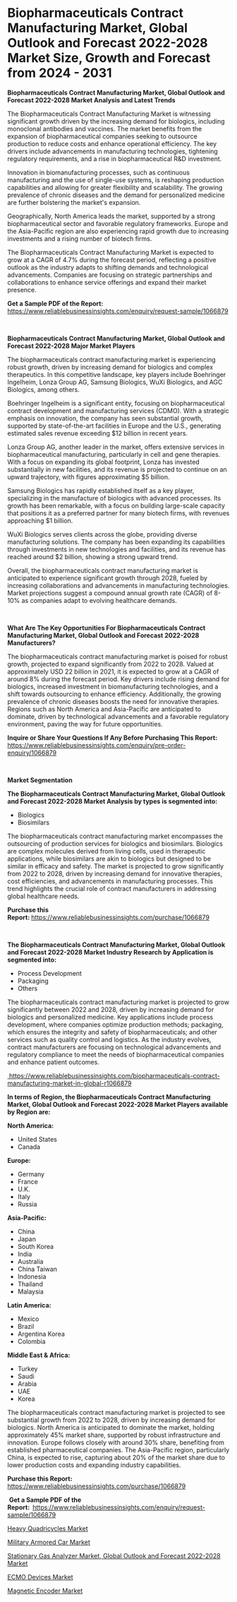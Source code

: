 <p><h1>Biopharmaceuticals Contract Manufacturing Market, Global Outlook and Forecast 2022-2028 Market Size, Growth and Forecast from 2024 - 2031</h1></p><p><strong>Biopharmaceuticals Contract Manufacturing Market, Global Outlook and Forecast 2022-2028 Market Analysis and Latest Trends</strong></p>
<p><p>The Biopharmaceuticals Contract Manufacturing Market is witnessing significant growth driven by the increasing demand for biologics, including monoclonal antibodies and vaccines. The market benefits from the expansion of biopharmaceutical companies seeking to outsource production to reduce costs and enhance operational efficiency. The key drivers include advancements in manufacturing technologies, tightening regulatory requirements, and a rise in biopharmaceutical R&D investment.</p><p>Innovation in biomanufacturing processes, such as continuous manufacturing and the use of single-use systems, is reshaping production capabilities and allowing for greater flexibility and scalability. The growing prevalence of chronic diseases and the demand for personalized medicine are further bolstering the market's expansion.</p><p>Geographically, North America leads the market, supported by a strong biopharmaceutical sector and favorable regulatory frameworks. Europe and the Asia-Pacific region are also experiencing rapid growth due to increasing investments and a rising number of biotech firms.</p><p>The Biopharmaceuticals Contract Manufacturing Market is expected to grow at a CAGR of 4.7% during the forecast period, reflecting a positive outlook as the industry adapts to shifting demands and technological advancements. Companies are focusing on strategic partnerships and collaborations to enhance service offerings and expand their market presence.</p></p>
<p><strong>Get a Sample PDF of the Report:&nbsp;</strong> <a href="https://www.reliablebusinessinsights.com/enquiry/request-sample/1066879">https://www.reliablebusinessinsights.com/enquiry/request-sample/1066879</a></p>
<p>&nbsp;</p>
<p><strong>Biopharmaceuticals Contract Manufacturing Market, Global Outlook and Forecast 2022-2028 Major Market Players</strong></p>
<p><p>The biopharmaceuticals contract manufacturing market is experiencing robust growth, driven by increasing demand for biologics and complex therapeutics. In this competitive landscape, key players include Boehringer Ingelheim, Lonza Group AG, Samsung Biologics, WuXi Biologics, and AGC Biologics, among others.</p><p>Boehringer Ingelheim is a significant entity, focusing on biopharmaceutical contract development and manufacturing services (CDMO). With a strategic emphasis on innovation, the company has seen substantial growth, supported by state-of-the-art facilities in Europe and the U.S., generating estimated sales revenue exceeding $12 billion in recent years.</p><p>Lonza Group AG, another leader in the market, offers extensive services in biopharmaceutical manufacturing, particularly in cell and gene therapies. With a focus on expanding its global footprint, Lonza has invested substantially in new facilities, and its revenue is projected to continue on an upward trajectory, with figures approximating $5 billion.</p><p>Samsung Biologics has rapidly established itself as a key player, specializing in the manufacture of biologics with advanced processes. Its growth has been remarkable, with a focus on building large-scale capacity that positions it as a preferred partner for many biotech firms, with revenues approaching $1 billion.</p><p>WuXi Biologics serves clients across the globe, providing diverse manufacturing solutions. The company has been expanding its capabilities through investments in new technologies and facilities, and its revenue has reached around $2 billion, showing a strong upward trend.</p><p>Overall, the biopharmaceuticals contract manufacturing market is anticipated to experience significant growth through 2028, fueled by increasing collaborations and advancements in manufacturing technologies. Market projections suggest a compound annual growth rate (CAGR) of 8-10% as companies adapt to evolving healthcare demands.</p></p>
<p>&nbsp;</p>
<p><strong>What Are The Key Opportunities For Biopharmaceuticals Contract Manufacturing Market, Global Outlook and Forecast 2022-2028 Manufacturers?</strong></p>
<p><p>The biopharmaceuticals contract manufacturing market is poised for robust growth, projected to expand significantly from 2022 to 2028. Valued at approximately USD 22 billion in 2021, it is expected to grow at a CAGR of around 8% during the forecast period. Key drivers include rising demand for biologics, increased investment in biomanufacturing technologies, and a shift towards outsourcing to enhance efficiency. Additionally, the growing prevalence of chronic diseases boosts the need for innovative therapies. Regions such as North America and Asia-Pacific are anticipated to dominate, driven by technological advancements and a favorable regulatory environment, paving the way for future opportunities.</p></p>
<p><strong>Inquire or Share Your Questions If Any Before Purchasing This Report:</strong> <a href="https://www.reliablebusinessinsights.com/enquiry/pre-order-enquiry/1066879">https://www.reliablebusinessinsights.com/enquiry/pre-order-enquiry/1066879</a></p>
<p>&nbsp;</p>
<p><strong>Market Segmentation</strong></p>
<p><strong>The Biopharmaceuticals Contract Manufacturing Market, Global Outlook and Forecast 2022-2028 Market Analysis by types is segmented into:</strong></p>
<p><ul><li>Biologics</li><li>Biosimilars</li></ul></p>
<p><p>The biopharmaceuticals contract manufacturing market encompasses the outsourcing of production services for biologics and biosimilars. Biologics are complex molecules derived from living cells, used in therapeutic applications, while biosimilars are akin to biologics but designed to be similar in efficacy and safety. The market is projected to grow significantly from 2022 to 2028, driven by increasing demand for innovative therapies, cost efficiencies, and advancements in manufacturing processes. This trend highlights the crucial role of contract manufacturers in addressing global healthcare needs.</p></p>
<p><strong>Purchase this Report:&nbsp;</strong><a href="https://www.reliablebusinessinsights.com/purchase/1066879">https://www.reliablebusinessinsights.com/purchase/1066879</a></p>
<p>&nbsp;</p>
<p><strong>The Biopharmaceuticals Contract Manufacturing Market, Global Outlook and Forecast 2022-2028 Market Industry Research by Application is segmented into:</strong></p>
<p><ul><li>Process Development</li><li>Packaging</li><li>Others</li></ul></p>
<p><p>The biopharmaceuticals contract manufacturing market is projected to grow significantly between 2022 and 2028, driven by increasing demand for biologics and personalized medicine. Key applications include process development, where companies optimize production methods; packaging, which ensures the integrity and safety of biopharmaceuticals; and other services such as quality control and logistics. As the industry evolves, contract manufacturers are focusing on technological advancements and regulatory compliance to meet the needs of biopharmaceutical companies and enhance patient outcomes.</p></p>
<p><a href="https://www.reliablebusinessinsights.com/biopharmaceuticals-contract-manufacturing-market-in-global-r1066879">&nbsp;https://www.reliablebusinessinsights.com/biopharmaceuticals-contract-manufacturing-market-in-global-r1066879</a></p>
<p><strong>In terms of Region, the Biopharmaceuticals Contract Manufacturing Market, Global Outlook and Forecast 2022-2028 Market Players available by Region are:</strong></p>
<p>
    <p> <strong> North America: </strong>
        <ul>
            <li>United States</li>
            <li>Canada</li>
        </ul>
        </p> 
    <p> <strong> Europe: </strong>
        <ul>
            <li>Germany</li>
            <li>France</li>
            <li>U.K.</li>
            <li>Italy</li>
            <li>Russia</li>
        </ul>
        </p> 
    <p> <strong> Asia-Pacific: </strong>
        <ul>
            <li>China</li>
            <li>Japan</li>
            <li>South Korea</li>
            <li>India</li>
            <li>Australia</li>
            <li>China Taiwan</li>
            <li>Indonesia</li>
            <li>Thailand</li>
            <li>Malaysia</li>
        </ul>
        </p> 
    <p> <strong> Latin America: </strong>
        <ul>
            <li>Mexico</li>
            <li>Brazil</li>
            <li>Argentina Korea</li>
            <li>Colombia</li>
        </ul>
        </p> 
    <p> <strong> Middle East & Africa: </strong>
        <ul>
            <li>Turkey</li>
            <li>Saudi</li>
            <li>Arabia</li>
            <li>UAE</li>
            <li>Korea</li>
        </ul>
    </p>
    </p>
<p><p>The biopharmaceuticals contract manufacturing market is projected to see substantial growth from 2022 to 2028, driven by increasing demand for biologics. North America is anticipated to dominate the market, holding approximately 45% market share, supported by robust infrastructure and innovation. Europe follows closely with around 30% share, benefiting from established pharmaceutical companies. The Asia-Pacific region, particularly China, is expected to rise, capturing about 20% of the market share due to lower production costs and expanding industry capabilities.</p></p>
<p><strong>Purchase this Report: </strong><a href="https://www.reliablebusinessinsights.com/purchase/1066879">https://www.reliablebusinessinsights.com/purchase/1066879</a></p>
<p>&nbsp;<strong>Get a Sample PDF of the Report:&nbsp;&nbsp;</strong><a href="https://www.reliablebusinessinsights.com/enquiry/request-sample/1066879">https://www.reliablebusinessinsights.com/enquiry/request-sample/1066879</a></p>
<p><strong></strong></p>
<p><p><a href="https://medium.com/@hesterorn/heavy-quadricycles-market-size-share-analysis-growth-trends-forecasts-2024-2031-434ab4dadf6c">Heavy Quadricycles Market</a></p><p><a href="https://medium.com/@nyahmertz1973/military-armored-car-market-overview-global-market-trends-and-future-prospects-from-2024-to-2031-efc47d2abfc4">Military Armored Car Market</a></p><p><a href="https://github.com/seamusocallaghan/Market-Research-Report-List-1/blob/main/stationary-gas-analyzer-market-global-outlook-and-forecast-2022-2028-market.md">Stationary Gas Analyzer Market, Global Outlook and Forecast 2022-2028 Market</a></p><p><a href="https://www.linkedin.com/pulse/ecmo-devices-industry-analysis-report-its-market-size-share-x4qye?trackingId=foQ7nMtLQVmHps906kYBag%3D%3D">ECMO Devices Market</a></p><p><a href="https://www.linkedin.com/pulse/global-magnetic-encoder-industry-types-applications-market-z5h2e?trackingId=PtHt68SjTbGGx7owWD7tNQ%3D%3D">Magnetic Encoder Market</a></p></p>